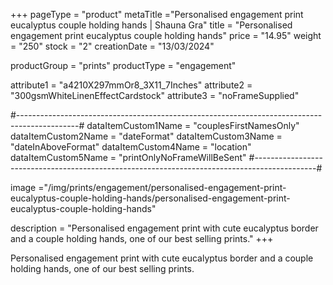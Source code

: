 +++
pageType = "product"
metaTitle ="Personalised engagement print eucalyptus couple holding hands | Shauna Gra"
title = "Personalised engagement print eucalyptus couple holding hands"
price = "14.95"
weight = "250" 
stock = "2"
creationDate = "13/03/2024"

productGroup = "prints"
productType = "engagement"

 
attribute1 = "a4210X297mmOr8_3X11_7Inches" 
attribute2 = "300gsmWhiteLinenEffectCardstock"
attribute3 = "noFrameSupplied"

#---------------------------------------------------------------------------------------------#
dataItemCustom1Name = "couplesFirstNamesOnly"
dataItemCustom2Name = "dateFormat"
dataItemCustom3Name = "dateInAboveFormat"
dataItemCustom4Name = "location"
dataItemCustom5Name = "printOnlyNoFrameWillBeSent"
#---------------------------------------------------------------------------------------------#

image ="/img/prints/engagement/personalised-engagement-print-eucalyptus-couple-holding-hands/personalised-engagement-print-eucalyptus-couple-holding-hands"

description = "Personalised engagement print with cute eucalyptus border and a couple holding hands, one of our best selling prints."
+++

Personalised engagement print with cute eucalyptus border and a couple holding hands, one of our best selling prints.
